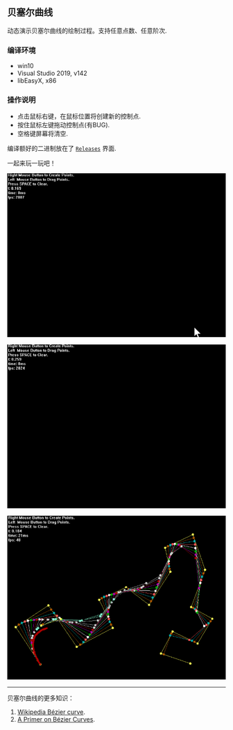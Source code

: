 贝塞尔曲线
---------------------------------

动态演示贝塞尔曲线的绘制过程。支持任意点数、任意阶次.

### 编译环境
 * win10
 * Visual Studio 2019, v142
 * libEasyX, x86

### 操作说明
 * 点击鼠标右键，在鼠标位置将创建新的控制点.
 * 按住鼠标左键拖动控制点(有BUG).
 * 空格键屏幕将清空.

编译额好的二进制放在了 [`Releases`](https://github.com/luuyiran/bezier-curves/releases/tag/v0.1) 界面.

一起来玩一玩吧！

![image](fig1.gif)

![image](fig2.gif)

![image](fig3.gif)

----------------------

贝塞尔曲线的更多知识：

1. [Wikipedia Bézier curve](https://en.wikipedia.org/wiki/B%C3%A9zier_curve).
2. [A Primer on Bézier Curves](https://pomax.github.io/bezierinfo/).

